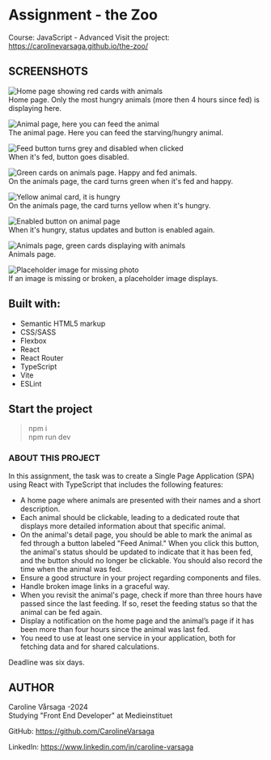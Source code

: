 # Assignment - the Zoo
Course: JavaScript - Advanced
Visit the project: https://carolinevarsaga.github.io/the-zoo/

## SCREENSHOTS
![Home page showing red cards with animals](src/assets/screenshots/homepage.png) 
<br>Home page. Only the most hungry animals (more then 4 hours since fed) is displaying here.

![Animal page, here you can feed the animal](src/assets/screenshots/starving-animal.png)
<br>The animal page. Here you can feed the starving/hungry animal. 

![Feed button turns grey and disabled when clicked](src/assets/screenshots/fed-animal.png)
<br> When it's fed, button goes disabled. 

![Green cards on animals page. Happy and fed animals.](src/assets/screenshots/fed-animals-green.png)
<br>On the animals page, the card turns green when it's fed and happy.

![Yellow animal card, it is hungry](src/assets/screenshots/hungry-animal-yellow.png)
<br> On the animals page, the card turns yellow when it's hungry. 

![Enabled button on animal page](src/assets/screenshots/hungry-animal.png)
<br> When it's hungry, status updates and button is enabled again. 

![Animals page, green cards displaying with animals](src/assets/screenshots/animals-page.png)
<br> Animals page.

![Placeholder image for missing photo](src/assets/screenshots/missing-image.png)
<br> If an image is missing or broken, a placeholder image displays.

## Built with:
- Semantic HTML5 markup
- CSS/SASS
- Flexbox
- React
- React Router
- TypeScript
- Vite
- ESLint 

## Start the project
>npm i 
<br>npm run dev

### ABOUT THIS PROJECT
In this assignment, the task was to create a Single Page Application (SPA) using React with TypeScript that includes the following features:
- A home page where animals are presented with their names and a short description.
- Each animal should be clickable, leading to a dedicated route that displays more detailed information about that specific animal.
- On the animal's detail page, you should be able to mark the animal as fed through a button labeled "Feed Animal." When you click this button, the animal's status should be updated to indicate that it has been fed, and the button should no longer be clickable. You should also record the time when the animal was fed.
- Ensure a good structure in your project regarding components and files.
- Handle broken image links in a graceful way.
- When you revisit the animal's page, check if more than three hours have passed since the last feeding. If so, reset the feeding status so that the animal can be fed again.
- Display a notification on the home page and the animal’s page if it has been more than four hours since the animal was last fed.
- You need to use at least one service in your application, both for fetching data and for shared calculations.

Deadline was six days.


## AUTHOR
Caroline Vårsaga -2024
<br>Studying "Front End Developer" at Medieinstituet

GitHub: 
https://github.com/CarolineVarsaga

LinkedIn: https://www.linkedin.com/in/caroline-varsaga
